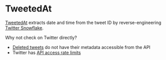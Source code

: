 # TweetedAt

[TweetedAt](https://oduwsdl.github.io/tweetedat/) extracts date and time from the tweet ID by reverse-engineering [Twitter Snowflake](https://blog.twitter.com/engineering/en_us/a/2010/announcing-snowflake.html).

Why not check on Twitter directly?

* [Deleted tweets](https://help.twitter.com/en/using-twitter/delete-tweets) do not have their metadata accessible from the API
* Twitter has [API access rate limits](https://developer.twitter.com/en/docs/basics/rate-limits)
